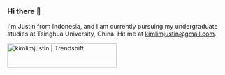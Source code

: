 ### Hi there 👋


I'm Justin from Indonesia, and I am currently pursuing my undergraduate studies at Tsinghua University, China. Hit me at kimlimjustin@gmail.com.

<img src="https://trendshift.io/api/badge/developers/3122" alt="kimlimjustin | Trendshift" style="width: 250px; height: 55px;" width="250" height="55"/>
